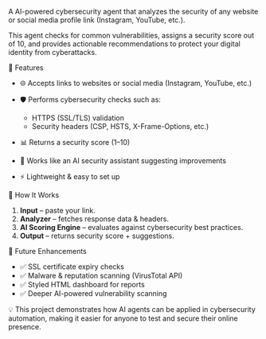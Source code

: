 A AI-powered cybersecurity agent that analyzes the security of any website or social media profile link (Instagram, YouTube, etc.).

This agent checks for common vulnerabilities, assigns a security score out of 10, and provides actionable recommendations to protect your digital identity from cyberattacks.


🚀 Features

* 🌐 Accepts links to websites or social media (Instagram, YouTube, etc.)
* 🛡️ Performs cybersecurity checks such as:

  * HTTPS (SSL/TLS) validation
  * Security headers (CSP, HSTS, X-Frame-Options, etc.)
* 📊 Returns a security score (1–10)
* 🤖 Works like an AI security assistant suggesting improvements
* ⚡ Lightweight & easy to set up



🔧 How It Works

1. **Input** – paste your link.
2. **Analyzer** – fetches response data & headers.
3. **AI Scoring Engine** – evaluates against cybersecurity best practices.
4. **Output** – returns security score + suggestions.


🔮 Future Enhancements

* ✅ SSL certificate expiry checks
* ✅ Malware & reputation scanning (VirusTotal API)
* ✅ Styled HTML dashboard for reports
* ✅ Deeper AI-powered vulnerability scanning



💡 This project demonstrates how AI agents can be applied in cybersecurity automation, making it easier for anyone to test and secure their online presence.

